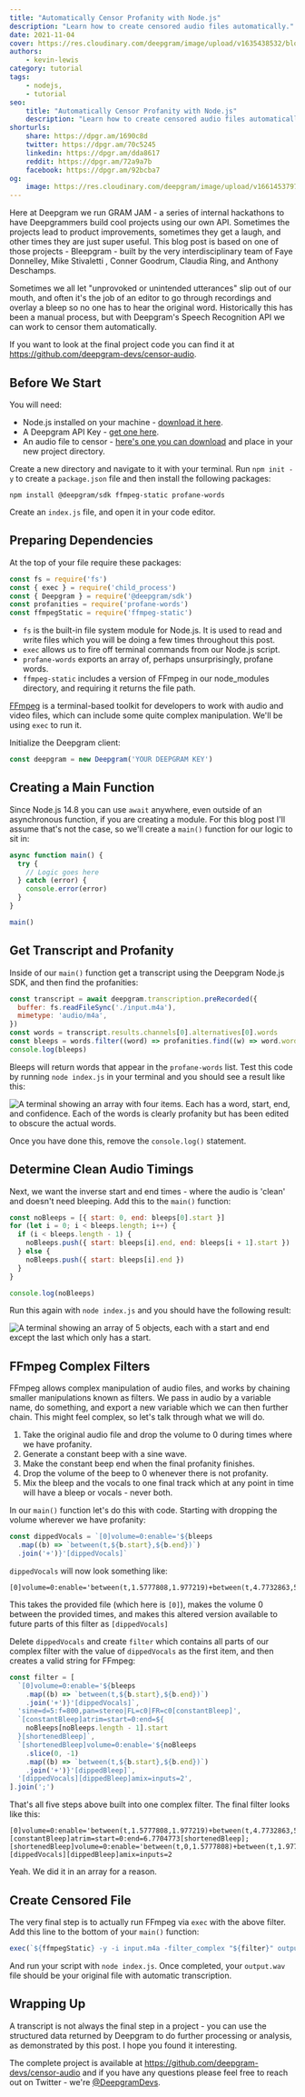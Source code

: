 ```yaml
---
title: "Automatically Censor Profanity with Node.js"
description: "Learn how to create censored audio files automatically."
date: 2021-11-04
cover: https://res.cloudinary.com/deepgram/image/upload/v1635438532/blog/2021/11/censor-profanity-nodejs/automatically-censor-profanity-with-nodejs-blog%402x.png
authors:
    - kevin-lewis
category: tutorial
tags:
    - nodejs,
    - tutorial
seo:
    title: "Automatically Censor Profanity with Node.js"
    description: "Learn how to create censored audio files automatically."
shorturls:
    share: https://dpgr.am/1690c8d
    twitter: https://dpgr.am/70c5245
    linkedin: https://dpgr.am/dda8617
    reddit: https://dpgr.am/72a9a7b
    facebook: https://dpgr.am/92bcba7
og:
    image: https://res.cloudinary.com/deepgram/image/upload/v1661453797/blog/censor-profanity-nodejs/ograph.png
---
```


Here at Deepgram we run GRAM JAM - a series of internal hackathons to have Deepgrammers build cool projects using our own API. Sometimes the projects lead to product improvements, sometimes they get a laugh, and other times they are just super useful. This blog post is based on one of those projects - Bleepgram - built by the very interdisciplinary team of Faye Donnelley, Mike Stivaletti , Conner Goodrum, Claudia Ring, and Anthony Deschamps.

Sometimes we all let "unprovoked or unintended utterances" slip out of our mouth, and often it's the job of an editor to go through recordings and overlay a bleep so no one has to hear the original word. Historically this has been a manual process, but with Deepgram's Speech Recognition API we can work to censor them automatically.

If you want to look at the final project code you can find it at <https://github.com/deepgram-devs/censor-audio>.

## Before We Start

You will need:

*   Node.js installed on your machine - [download it here](https://nodejs.org/en/).
*   A Deepgram API Key - [get one here](https://console.deepgram.com/signup?jump=keys).
*   An audio file to censor - [here's one you can download](https://github.com/deepgram-devs/censor-audio-js/blob/main/input.m4a) and place in your new project directory.

Create a new directory and navigate to it with your terminal. Run `npm init -y` to create a `package.json` file and then install the following packages:

    npm install @deepgram/sdk ffmpeg-static profane-words

Create an `index.js` file, and open it in your code editor.

## Preparing Dependencies

At the top of your file require these packages:

```js
const fs = require('fs')
const { exec } = require('child_process')
const { Deepgram } = require('@deepgram/sdk')
const profanities = require('profane-words')
const ffmpegStatic = require('ffmpeg-static')
```

*   `fs` is the built-in file system module for Node.js. It is used to read and write files which you will be doing a few times throughout this post.
*   `exec` allows us to fire off terminal commands from our Node.js script.
*   `profane-words` exports an array of, perhaps unsurprisingly, profane words.
*   `ffmpeg-static` includes a version of FFmpeg in our node\_modules directory, and requiring it returns the file path.

[FFmpeg](https://ffmpeg.org) is a terminal-based toolkit for developers to work with audio and video files, which can include some quite complex manipulation. We'll be using `exec` to run it.

Initialize the Deepgram client:

```js
const deepgram = new Deepgram('YOUR DEEPGRAM KEY')
```

## Creating a Main Function

Since Node.js 14.8 you can use `await` anywhere, even outside of an asynchronous function, if you are creating a module. For this blog post I'll assume that's not the case, so we'll create a `main()` function for our logic to sit in:

```js
async function main() {
  try {
    // Logic goes here
  } catch (error) {
    console.error(error)
  }
}

main()
```

## Get Transcript and Profanity

Inside of our `main()` function get a transcript using the Deepgram Node.js SDK, and then find the profanities:

```js
const transcript = await deepgram.transcription.preRecorded({
  buffer: fs.readFileSync('./input.m4a'),
  mimetype: 'audio/m4a',
})
const words = transcript.results.channels[0].alternatives[0].words
const bleeps = words.filter((word) => profanities.find((w) => word.word == w))
console.log(bleeps)
```

Bleeps will return words that appear in the `profane-words` list. Test this code by running `node index.js` in your terminal and you should see a result like this:

![A terminal showing an array with four items. Each has a word, start, end, and confidence. Each of the words is clearly profanity but has been edited to obscure the actual words.](https://res.cloudinary.com/deepgram/image/upload/v1635438533/blog/2021/11/censor-profanity-nodejs/profane-words.png)

Once you have done this, remove the `console.log()` statement.

## Determine Clean Audio Timings

Next, we want the inverse start and end times - where the audio is 'clean' and doesn't need bleeping. Add this to the `main()` function:

```js
const noBleeps = [{ start: 0, end: bleeps[0].start }]
for (let i = 0; i < bleeps.length; i++) {
  if (i < bleeps.length - 1) {
    noBleeps.push({ start: bleeps[i].end, end: bleeps[i + 1].start })
  } else {
    noBleeps.push({ start: bleeps[i].end })
  }
}

console.log(noBleeps)
```

Run this again with `node index.js` and you should have the following result:

![A terminal showing an array of 5 objects, each with a start and end except the last which only has a start.](https://res.cloudinary.com/deepgram/image/upload/v1635438533/blog/2021/11/censor-profanity-nodejs/no-bleeps.png)

## FFmpeg Complex Filters

FFmpeg allows complex manipulation of audio files, and works by chaining smaller manipulations known as filters. We pass in audio by a variable name, do something, and export a new variable which we can then further chain. This might feel complex, so let's talk through what we will do.

1.  Take the original audio file and drop the volume to 0 during times where we have profanity.
2.  Generate a constant beep with a sine wave.
3.  Make the constant beep end when the final profanity finishes.
4.  Drop the volume of the beep to 0 whenever there is not profanity.
5.  Mix the bleep and the vocals to one final track which at any point in time will have a bleep or vocals - never both.

In our `main()` function let's do this with code. Starting with dropping the volume wherever we have profanity:

```js
const dippedVocals = `[0]volume=0:enable='${bleeps
  .map((b) => `between(t,${b.start},${b.end})`)
  .join('+')}'[dippedVocals]`
```

`dippedVocals` will now look something like:

    [0]volume=0:enable='between(t,1.5777808,1.977219)+between(t,4.7732863,5.2732863)+between(t,5.3724437,5.8724437)+between(t,6.371039,6.7704773)'[dippedVocals]

This takes the provided file (which here is `[0]`), makes the volume 0 between the provided times, and makes this altered version available to future parts of this filter as `[dippedVocals]`

Delete `dippedVocals` and create `filter` which contains all parts of our complex filter with the value of `dippedVocals` as the first item, and then creates a valid string for FFmpeg:

```js
const filter = [
  `[0]volume=0:enable='${bleeps
    .map((b) => `between(t,${b.start},${b.end})`)
    .join('+')}'[dippedVocals]`,
  'sine=d=5:f=800,pan=stereo|FL=c0|FR=c0[constantBleep]',
  `[constantBleep]atrim=start=0:end=${
    noBleeps[noBleeps.length - 1].start
  }[shortenedBleep]`,
  `[shortenedBleep]volume=0:enable='${noBleeps
    .slice(0, -1)
    .map((b) => `between(t,${b.start},${b.end})`)
    .join('+')}'[dippedBleep]`,
  '[dippedVocals][dippedBleep]amix=inputs=2',
].join(';')
```

That's all five steps above built into one complex filter. The final filter looks like this:

    [0]volume=0:enable='between(t,1.5777808,1.977219)+between(t,4.7732863,5.2732863)+between(t,5.3724437,5.8724437)+between(t,6.371039,6.7704773)'[dippedVocals];sine=d=5:f=800,pan=stereo|FL=c0|FR=c0[constantBleep];[constantBleep]atrim=start=0:end=6.7704773[shortenedBleep];[shortenedBleep]volume=0:enable='between(t,0,1.5777808)+between(t,1.977219,4.7732863)+between(t,5.2732863,5.3724437)+between(t,5.8724437,6.371039)'[dippedBleep];[dippedVocals][dippedBleep]amix=inputs=2

Yeah. We did it in an array for a reason.

## Create Censored File

The very final step is to actually run FFmpeg via `exec` with the above filter. Add this line to the bottom of your `main()` function:

```js
exec(`${ffmpegStatic} -y -i input.m4a -filter_complex "${filter}" output.wav`)
```

And run your script with `node index.js`. Once completed, your `output.wav` file should be your original file with automatic transcription.

## Wrapping Up

A transcript is not always the final step in a project - you can use the structured data returned by Deepgram to do further processing or analysis, as demonstrated by this post. I hope you found it interesting.

The complete project is available at <https://github.com/deepgram-devs/censor-audio> and if you have any questions please feel free to reach out on Twitter - we're [@DeepgramDevs](https://twitter.com/DeepgramDevs).

